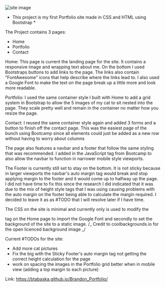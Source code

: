 ![site image](https://user-images.githubusercontent.com/29316916/99889485-aeddd200-2c0a-11eb-8e40-ec6bc4ea4e3c.png)

- This project is my first Portfolio site made in CSS and HTML using Bootstrap \*

The Project contains 3 pages:

- Home
- Portfolio
- Contact

Home:
This page is current the landing page for the site. It contains a responsive image and wrapping text about me. On the bottom I used Bootstraps buttons to add links to the page. The links also contain "FontAwesome" icons that help describe where the links lead to. I also used a Google Font to make the text on the page break up a little more and look more readable.

Portfolio:
I used the same container style I built with Home to add a grid system in Bootstrap to allow the 5 images of my cat to sit nested into the page. They scale pretty well and remain in the container no matter how you resize the page.

Contact:
I reused the same container style again and added 3 forms and a button to finish off the contact page. This was the easiest page of the bunch using Bootcamp since all elements could just be added as a new row without having to worry about columns

The page also features a navbar and a footer that follow the same styling that was recommended. I added in the JavaScript tag from Bootcamp to also allow the navbar to function in narrower mobile style viewports.

The Footer is currently still set to stay on the bottom. It is not sticky because in larger viewports the navbar's auto margin tag would break and stop applying margin to the footer and it would come up to halfway up the page. I did not have time to fix this since the research I did indicated that it was due to the mix of height style tags that I was using causing problems with the auto margin on the footer being able to calculate the margin required. I decided to leave it as as #TODO that I will resolve later if I have time.

The CSS on the site is minimal and currently only is used to modify the <p> tag on the Home page to import the Google Font and secondly to set the background of the site to a static image. /_ Credit to coolbackgrounds.io for the open licenced background image _/

Current #TODOs for the site:

- Add more cat pictures
- Fix the big with the Sticky Footer's auto margin tag not getting the correct height calculation for the page
- work on spacing the images in the Portfolio grid better when in mobile view (adding a top margin to each picture)

Link: https://btabaska.github.io/Brandon_Portfolio/
